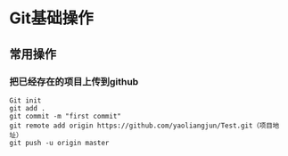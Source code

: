 # Git基础操作

## 常用操作

### 把已经存在的项目上传到github

```
Git init
git add .
git commit -m "first commit"
git remote add origin https://github.com/yaoliangjun/Test.git（项目地址）
git push -u origin master
```